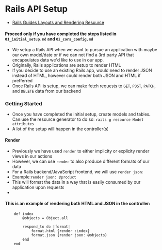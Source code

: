 # Rails API Setup 
- [Rails Guides Layouts and Rendering Resource](https://guides.rubyonrails.org/v5.2/layouts_and_rendering.html)

#### Proceed only if you have completed the steps listed in `01_initial_setup.md` and `02_cors_config.md`

- We setup a Rails API when we want to pursue an application with maybe our own model/date or if we can not find a 3rd party API that encapsulates data we'd like to use in our app.
- Originally, Rails applications are setup to render HTML
- If you decide to use an existing Rails app, would need to render JSON instead of HTML, however could render both JSON and HTML if prefferred 
- Once Rails API is setup, we can make fetch requests to `GET`, `POST`, `PATCH`, and `DELETE` data from our backend

### Getting Started
- Once you have completed the initial setup, create models and tables. Can use the resource generator to do so: `rails g resource Model attributes`
- A lot of the setup will happen in the controller(s)

#### Render

- Previously we have used `render` to either implicity or explicity render views in our actions
- However, we can use `render` to also produce different formats of our data
- For a Rails backend/JavaScript frontend, we will use `render json:` 
- Example:`render json: @product`
- This will format the data in a way that is easily consumed by our application upon requests
- 



#### This is an example of rendering both HTML and JSON in the controller:
```
    def index 
        @objects = Object.all

        respond_to do |format|
            format.html {render :index}
            format.json {render json: @objects}
        end
    end 
```




